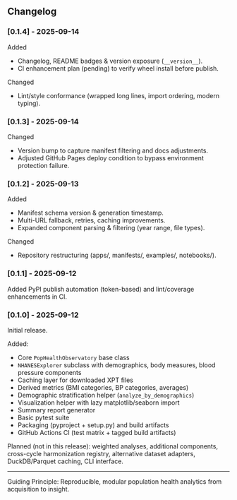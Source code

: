 ## Changelog

### [0.1.4] - 2025-09-14
Added
- Changelog, README badges & version exposure (`__version__`).
- CI enhancement plan (pending) to verify wheel install before publish.

Changed
- Lint/style conformance (wrapped long lines, import ordering, modern typing).

### [0.1.3] - 2025-09-14
Changed
- Version bump to capture manifest filtering and docs adjustments.
- Adjusted GitHub Pages deploy condition to bypass environment protection failure.

### [0.1.2] - 2025-09-13
Added
- Manifest schema version & generation timestamp.
- Multi-URL fallback, retries, caching improvements.
- Expanded component parsing & filtering (year range, file types).

Changed
- Repository restructuring (apps/, manifests/, examples/, notebooks/).

### [0.1.1] - 2025-09-12
Added PyPI publish automation (token-based) and lint/coverage enhancements in CI.

### [0.1.0] - 2025-09-12
Initial release.

Added:
- Core `PopHealthObservatory` base class
- `NHANESExplorer` subclass with demographics, body measures, blood pressure components
- Caching layer for downloaded XPT files
- Derived metrics (BMI categories, BP categories, averages)
- Demographic stratification helper (`analyze_by_demographics`)
- Visualization helper with lazy matplotlib/seaborn import
- Summary report generator
- Basic pytest suite
- Packaging (pyproject + setup.py) and build artifacts
- GitHub Actions CI (test matrix + tagged build artifacts)

Planned (not in this release): weighted analyses, additional components, cross-cycle harmonization registry, alternative dataset adapters, DuckDB/Parquet caching, CLI interface.

---

Guiding Principle: Reproducible, modular population health analytics from acquisition to insight.
